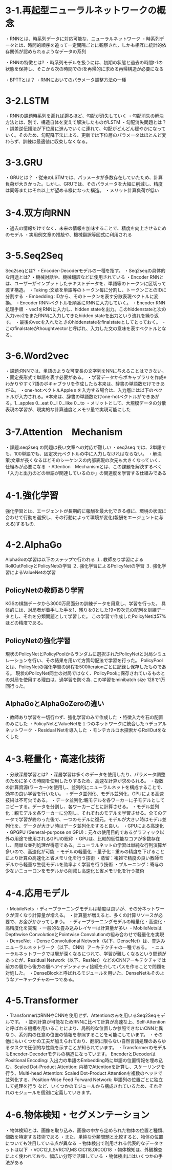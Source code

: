 # 3-1.再起型ニューラルネットワークの概念

・RNNとは、時系列データに対応可能な、ニューラルネットワーク
・時系列データとは、時間的順序を追って一定間隔ごとに観察され，しかも相互に統計的依存関係が認められるようなデータの系列

・RNNの特徴とは?
・時系列モデルを扱うには、初期の状態と過去の時間t-1の状態を保持し、そこから次の時間でのtを再帰的に求める再帰構造が必要になる

・BPTTとは？
・RNNにおいてのパラメータ調整方法の一種

# 3-2.LSTM

・RNNの課題時系列を遡れば遡るほど、勾配が消失していく
・勾配消失の解決方法とは、別で、構造自体を変えて解決したものがLSTM
・勾配消失問題とは？
・誤差逆伝播法が下位層に進んでいくに連れて、勾配がどんどん緩やかになっていく。そのため、勾配降下法による、更新では下位層のパラメータはほとんど変わらず、訓練は最適値に収束しなくなる。

# 3-3.GRU

・GRUとは？
・従来のLSTMでは、パラメータが多数存在していたため、計算負荷が大きかった。しかし、GRUでは、そのパラメータを大幅に削減し、精度は同等またはそれ以上が望める様になった構造。
・メリット計算負荷が低い

# 3-4.双方向RNN
・過去の情報だけでなく、未来の情報を加味することで、精度を向上させるためのモデル
・実用例文章の推敲や、機械翻訳等図式に利用される

# 3-5.Seq2Seq

Seq2seqとは?
・Encoder-Decoderモデルの一種を指す。
・Seq2seqの具体的な用途とは?
・機械対話や、機械翻訳などに使用されている
・Encoder RNNとは、ユーザーがインプットしたテキストデータを、単語等のトークンに区切って渡す構造。
・Taking :文章を単語等のトークン毎に分割し、トークンごとのIDに分割する
・Embedding :IDから、そのトークンを表す分散表現ベクトルに変換。
・Encoder RNN:ベクトルを順番にRNNに入力していく。
・Encoder RNN処理手順
・vec1をRNNに入力し、hidden stateを出力。このhiddenstateと次の入力vec2をまたRNNに入力してきたhidden stateを出力という流れを繰り返す。
・最後のvecを入れたときのhiddenstateをfinalstateとしてとっておく。
・このfinalstateがthoughtvectorと呼ばれ、入力した文の意味を表すベクトルとなる。

# 3-6.Word2vec

・課題:RNNでは、単語のような可変長の文字列をNNに与えることはできない。
・固定長形式で単語を表す必要がある。
・学習データからボキャブラリを作成※わかりやすく7語のボキャブラリを作成したら本来は、辞書の単語数だけできあがる。
・one-hot:ベクトルAppleｓを入力する場合は、入力層には以下のベクトルが入力される。※本来は、辞書の単語数だけone-hotベクトルができあがる。1...apples 0...eat 0...I 0...like 0...to
・メリットとして、大規模データの分散表現の学習が、現実的な計算速度とメモリ量で実現可能にした

# 3-7.Attention　Mechanism

・課題:seq2seq の問題は長い文章への対応が難しい
・seq2seq では、2単語でも、100単語でも、固定次元ベクトルの中に入力しなければならない。
・解決策:文章が長くなるほどそのシーケンスの内部表現の次元も大きくなっていく、仕組みが必要になる
・Attention　Mechanismとは、この課題を解決するべく「入力と出力のどの単語が関連しているのか」の関連度を学習する仕組みである



# 4-1.強化学習
強化学習とは、エージェントが長期的に報酬を最大化できる様に、環境の状況に合わせて行動を選択し、その行動によって環境が変化(報酬をエージェントに与える)するもの.

# 4-2.AlphaGo
AlphaGoの学習は以下のステップで行われる
１. 教師あり学習によるRollOutPolicyとPolicyNetの学習
２. 強化学習によるPolicyNetの学習
３. 強化学習によるValueNetの学習

## PolicyNetの教師あり学習
KGSの棋譜データから3000万局面分の訓練データを用意し、学習を行った。
具体的には、対局者が着手した手を1、残りを0とした19×19次元の配列を訓練データとし、それを分類問題として学習した。
この学習で作成したPolicyNetは57%ほどの精度である。

## PolicyNetの強化学習
現状のPolicyNetとPolicyPoolからランダムに選択されたPolicyNetと対局シミュレーションを行い、その結果を用いて方策勾配法で学習を行った。
PolicyPoolとは、PolicyNetの強化学習の過程を500Iteraionごとに記録し保存したものである。
現状のPolicyNet同士の対局ではなく、PolicyPoolに保存されているものとの対局を使用する理由は、過学習を防ぐ為.
この学習をminibatch size 128で1万回行った。

## AlphaGoとAlphaGoZeroの違い
・教師あり学習を一切行わず、強化学習のみで作成した
・特徴入力を石の配置のみにした
・PolicyNetとValueNetを１つのネットワークに統合した→デュアルネットワーク
・Residual Netを導入した
・モンテカルロ木探索からRollOutをなくした

# 4-3.軽量化・高速化技術
・分散深層学習とは?
・深層学習は多くのデータを使用したり、パラメータ調整のために多くの時間を使用したりするため、高速な計算が求められる。
・複数の計算資源(ワーカー)を使用し、並列的にニューラルネットを構成することで、効率の良い学習を行いたい。
・データ並列化、モデル並列化、GPUによる高速技術は不可欠である。
・データ並列化:親モデルを各ワーカーに子モデルとしてコピーする。データを分割し、各ワーカーごとに計算させる。
・モデル並列化：親モデルを各ワーカーに分割し、それぞれのモデルを学習させる。全てのデータで学習が終わった後で、一つのモデルに復元。モデルが大きい時はモデル並列化を、データが大きい時はデータ並列化をすると良い。
・GPUによる高速化
・GPGPU (General-purpose on GPU)：元々の使用目的であるグラフィック以外の用途で使用されるGPUの総称
・GPUは、比較的低性能なコアが多数存在し、簡単な並列処理が得意である。ニューラルネットの学習は単純な行列演算が多いので、高速化が可能
・モデルの軽量化
・量子化：重みの精度を下げることにより計算の高速化と省メモリ化を行う技術
・蒸留：複雑で精度の良い教師モデルから軽量な生徒モデルを効率よく学習を行う技術
・プルーニング：寄与の少ないニューロンをモデルから削減し高速化と省メモリ化を行う技術

# 4-4.応用モデル

・MobileNets
・ディープラーニングモデルは精度は良いが、その分ネットワークが深くなり計算量が増える。
・計算量が増えると、多くの計算リソースが必要で、お金がかかってしまう。
・ディープラーニングモデルの軽量化・高速化・高精度化を実現
・一般的な畳み込みレイヤーは計算量が多い
・MobileNetsはDepthwise ConvolutionとPointwise Convolutionの組み合わせで軽量化を実現
・DenseNet
・Dense Convolutional Network（以下、DenseNet）は、畳込みニューラルネットワーク（以下、CNN）アーキテクチャの一種である。
・ニューラルネットワークでは層が深くなるにつれて、学習が難しくなるという問題があったが、Residual Network（以下、ResNet）などのCNNアーキテクチャでは前方の層から後方の層へアイデンティティ接続を介してパスを作ることで問題を対処した。
・DenseBlockと呼ばれるモジュールを用いた、DenseNetもそのようなアーキテクチャの一つである。

# 4-5.Transformer
・TransformerはRNNやCNNを使用せず、Attentionのみを用いるSeq2Seqモデルです。
・並列計算が可能なためRNNに比べて計算が高速な上、Self-Attentionと呼ばれる機構を用いることにより、局所的な位置しか参照できないCNNと異なり、系列内の任意の位置の情報を参照することを可能にしています。
・その他にもいくつかの工夫が加えられており、翻訳に限らない自然言語処理のあらゆるタスクで圧倒的な性能を示すことが知られています。
・TransformerのモデルもEncoder-Decoderモデルの構造になっています。 EncoderとDecoderはPositional Encoding: 入出力の単語のEmbedding時に単語の位置情報を埋め込む、Scaled Dot-Product Attention: 内積でAttentionを計算し、スケーリングを行う、Multi-head Attention: Scaled Dot-Product Attentionを複数のヘッドで並列化する、Position-Wise Feed Forward Network: 単語列の位置ごとに独立して処理を行う など、いくつかのモジュールから構成されているため、それぞれのモジュールを個別に定義していきます。

# 4-6.物体検知・セグメンテーション

・物体検知とは、画像を取り込み、画像の中から定められた物体の位置と種類、個数を特定する技術である
・また、単純な分類問題と比較すると、物体の位置についても注目している点が異なる
・物体検出で利用される代表的なデータセットは以下
・VOC12,ILSVRC17,MS CICI18,OICOD18
・物体検知は、外観検査によく使われており、幅広い分野で活躍している
・物体検出にはいくつかの手法がある